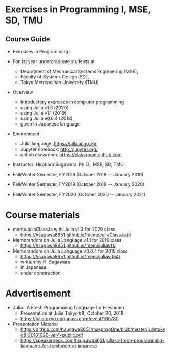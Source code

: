 # Exercises in Programming I, MSE, SD, TMU

## Course Guide

* Exercises in Programming I

* For 1st year undergraduate students at
  * Department of Mechanical Systems Engineering (MSE),
  * Faculty of Systems Design (SD), 
  * Tokyo Metropolitan University (TMU)

* Overview
  * Introductory exercises in computer programming
  * using Julia v1.3   (2020) 
  * using Julia v1.1   (2019) 
  * using Julia v0.6.4 (2018) 
  * given in Japanese language

* Environment
  * Julia language; https://julialang.org/
  * Jupyter notebook: http://jupyter.org/
  * github classroom: https://classroom.github.com

* Instructor: Hiroharu Sugawara, Ph.D., MSE, SD, TMU

* Fall/Winter Semester, FY2018 (October 2018 -- January 2019)
* Fall/Winter Semester, FY2019 (October 2019 -- January 2020)
* Fall/Winter Semester, FY2020 (October 2020 -- January 2021)

# Course materials
  * memoJuliaClassJa  with Julia v1.3   for 2020 class
    * https://hsugawa8651.github.io/memoJuliaClassJa.jl/
  * Memorandom on Julia Language v1.1   for 2019 class
    * https://hsugawa8651.github.io/memojuliav11/  
  * Memorandom on Julia Language v0.6.4 for 2018 class
    * https://hsugawa8651.github.io/memojuliav064/  
    * written by H. Sugawara
    * in Japanese
    * under construction
  
# Advertisement
 * Julia : A Fresh Programming Language for Freshmen
   * Presentation at Julia Tokyo #8, October 20, 2018
   * https://juliatokyo.connpass.com/event/100780
 * Presentation Material
   * https://github.com/hsugawa8651/mseprogOne/blob/master/juliatokyo8-20181020-ver4-public.pdf
   * https://speakerdeck.com/hsugawa8651/julia-a-fresh-programming-language-for-freshmen-in-japanese
  
